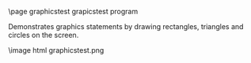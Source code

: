 \page graphicstest grapicstest program

Demonstrates graphics statements by drawing rectangles, triangles and circles on the screen.

\image html graphicstest.png
